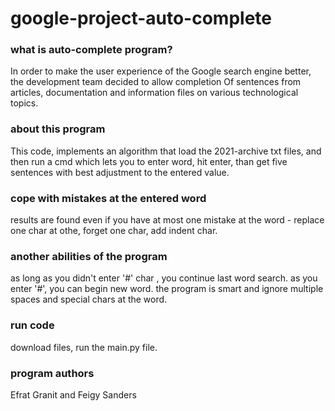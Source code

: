 # google-project-auto-complete
### what is auto-complete program?
In order to make the user experience of the Google search engine better, the development team decided to allow completion
Of sentences from articles, documentation and information files on various technological topics.
### about this program
This code, implements an algorithm that load the 2021-archive txt files, and then run a cmd which lets you to enter word, hit enter, than get five sentences with best adjustment to the entered value.
### cope with mistakes at the entered word
results are found even if you have at most one mistake at the word - replace one char at othe, forget one char, add indent char. 
### another abilities of the program
as long as you didn't enter '#' char , you continue last word search. 
as you enter '#', you can begin new word.
the program is smart and ignore multiple spaces and special chars at the word.
### run code
download files, run the main.py file. 
### program authors
Efrat Granit and Feigy Sanders
